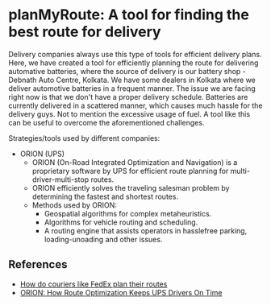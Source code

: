 # planMyRoute: A tool for finding the best route for delivery

Delivery companies always use this type of tools for efficient delivery plans. Here, we have created a tool for efficiently planning the route for delivering automative batteries, where the source of delivery is our battery shop - Debnath Auto Centre, Kolkata. We have some dealers in Kolkata where we deliver automotive batteries in a frequent manner. The issue we are facing right now is that we don't have a proper delivery schedule. Batteries are currently delivered in a scattered manner, which causes much hassle for the delivery guys. Not to mention the excessive usage of fuel. A tool like this can be useful to overcome the aforementioned challenges. 

Strategies/tools used by different companies:
- ORION (UPS)
    - ORION (On-Road Integrated Optimization and Navigation) is a proprietary software by UPS for efficient route planning for multi-driver-multi-stop routes.
    - ORION efficiently solves the traveling salesman problem by determining the fastest and shortest routes.
    - Methods used by ORION:
        - Geospatial algorithms for complex metaheuristics.
        - Algorithms for vehicle routing and scheduling.
        - A routing engine that assists operators in hasslefree parking, loading-unoading and other issues.


## References
- [How do couriers like FedEx plan their routes](https://www.routific.com/blog/how-do-experts-like-fedex-plan-delivery-routes#:~:text=Step%201%3A%20Sort%20routes%20by%20zip%2Fpostal%20code&text=By%20assigning%20each%20zone%20to,a%20shorter%20amount%20of%20time.)
- [ORION: How Route Optimization Keeps UPS Drivers On Time](https://www.roundtrip.ai/articles/ups-route-optimization-software)
